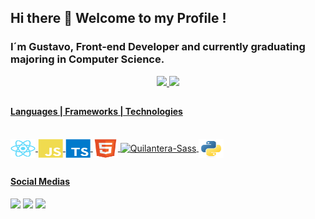 ## Hi there 👋 Welcome to my Profile !
###  I´m Gustavo, Front-end Developer and currently graduating majoring in Computer Science.

<div align="center">
  <a href="https://github.com/quilantera">
  <img height="180em" src="https://github-readme-stats.vercel.app/api?username=quilantera&show_icons=true&theme=dracula&include_all_commits=true&count_private=true"/>
  <img height="180em" src="https://github-readme-stats.vercel.app/api/top-langs/?username=quilantera&layout=compact&langs_count=7&theme=dracula"/>
</div>

##
#### Languages | Frameworks | Technologies
<div style="display: inline_block"><br>
   <img align="center" alt="Quilantera-React" height="30" width="40" src="https://raw.githubusercontent.com/devicons/devicon/master/icons/react/react-original.svg">
  <img align="center" alt="Quilantera-Js" height="30" width="40" src="https://raw.githubusercontent.com/devicons/devicon/master/icons/javascript/javascript-plain.svg">
  <img align="center" alt="Rafa-Ts" height="30" width="40" src="https://raw.githubusercontent.com/devicons/devicon/master/icons/typescript/typescript-plain.svg">
  <img align="center" alt="Quilantera-HTML" height="30" width="40" src="https://raw.githubusercontent.com/devicons/devicon/master/icons/html5/html5-original.svg">
  <img align="center" alt="Quilantera-Sass" height="30" width="40" src="https://cdn.jsdelivr.net/gh/devicons/devicon/icons/sass/sass-original.svg" />
  <img align="center" alt="Quilantera-Python" height="30" width="40" src="https://raw.githubusercontent.com/devicons/devicon/master/icons/python/python-original.svg">   
</div>

##
#### Social Medias
<div> 
  <a href="https://www.instagram.com/gustavo_gqa/" target="_blank"><img src="https://img.shields.io/badge/-Instagram-%23E4405F?style=for-the-badge&logo=instagram&logoColor=white" target="_blank"></a>
  <a href = "mailto:gugaquilante@gmail.com"><img src="https://img.shields.io/badge/-Gmail-%23333?style=for-the-badge&logo=gmail&logoColor=white" target="_blank"></a>
  <a href="https://www.linkedin.com/in/gustavo-quilante-azevedo-328552239" target="_blank"><img src="https://img.shields.io/badge/-LinkedIn-%230077B5?style=for-the-badge&logo=linkedin&logoColor=white" target="_blank"></a> 
</div>
